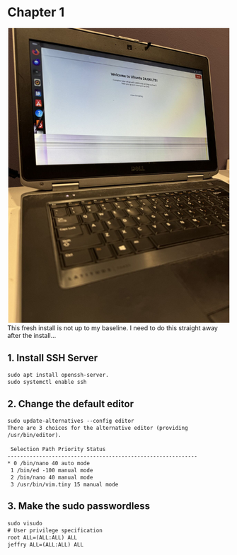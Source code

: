 # Chapter 1
<div style="text-align: center;">
  <img src="../img/chap1-laptop.jpeg" alt="Description of the image" width="500"/>
</div>
 This fresh install is not up to my baseline. I need to do this straight away after the install…

## 1. Install SSH Server
```
sudo apt install openssh-server.
sudo systemctl enable ssh
```

## 2. Change the default editor
```
sudo update-alternatives --config editor
There are 3 choices for the alternative editor (providing /usr/bin/editor).

 Selection Path Priority Status
------------------------------------------------------------
* 0 /bin/nano 40 auto mode
 1 /bin/ed -100 manual mode
 2 /bin/nano 40 manual mode
 3 /usr/bin/vim.tiny 15 manual mode
```

## 3. Make the sudo passwordless
```
sudo visudo
# User privilege specification
root ALL=(ALL:ALL) ALL
jeffry ALL=(ALL:ALL) ALL
```
